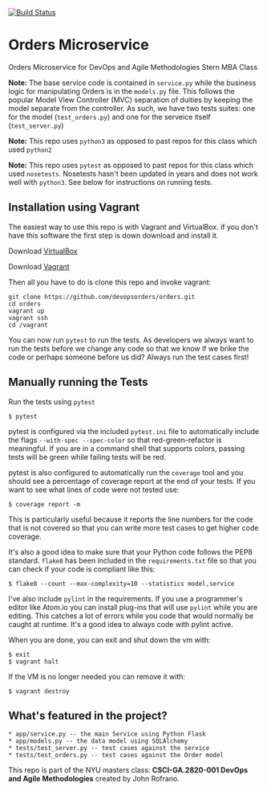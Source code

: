 [![Build Status](https://travis-ci.org/devopsorders/orders.svg?branch=master)](https://travis-ci.org/devopsorders/orders)

# Orders Microservice
Orders Microservice for DevOps and Agile Methodologies Stern MBA Class

**Note:** The base service code is contained in `service.py` while the business logic for manipulating Orders is in the `models.py` file. This follows the popular Model View Controller (MVC) separation of duities by keeping the model separate from the controller. As such, we have two tests suites: one for the model (`test_orders.py`) and one for the serveice itself (`test_server.py`)

**Note:** This repo uses `python3` as opposed to past repos for this class which used `python2`

**Note:** This repo uses `pytest` as opposed to past repos for this class which used `nosetests`. Nosetests hasn't been updated in years and does not work well with `python3`. See below for instructions on running tests.

## Installation using Vagrant

The easiest way to use this repo is with Vagrant and VirtualBox. if you don't have this software the first step is down download and install it.

Download [VirtualBox](https://www.virtualbox.org/)

Download [Vagrant](https://www.vagrantup.com/)

Then all you have to do is clone this repo and invoke vagrant:

    git clone https://github.com/devopsorders/orders.git
    cd orders
    vagrant up
    vagrant ssh
    cd /vagrant

You can now run `pytest` to run the tests. As developers we always want to run the tests before we change any code so that we know if we brike the code or perhaps someone before us did? Always run the test cases first!

## Manually running the Tests

Run the tests using `pytest`

    $ pytest

pytest is configured via the included `pytest.ini` file to automatically include the flags `--with-spec --spec-color` so that red-green-refactor is meaningful. If you are in a command shell that supports colors, passing tests will be green while failing tests will be red.

pytest is also configured to automatically run the `coverage` tool and you should see a percentage of coverage report at the end of your tests. If you want to see what lines of code were not tested use:

    $ coverage report -m

This is particularly useful because it reports the line numbers for the code that is not covered so that you can write more test cases to get higher code coverage.

It's also a good idea to make sure that your Python code follows the PEP8 standard. `flake8` has been included in the `requirements.txt` file so that you can check if your code is compliant like this:

    $ flake8 --count --max-complexity=10 --statistics model,service

I've also include `pylint` in the requirements. If you use a programmer's editor like Atom.io you can install plug-ins that will use `pylint` while you are editing. This catches a lot of errors while you code that would normally be caught at runtime. It's a good idea to always code with pylint active.

When you are done, you can exit and shut down the vm with:

    $ exit
    $ vagrant halt

If the VM is no longer needed you can remove it with:

    $ vagrant destroy


## What's featured in the project?

    * app/service.py -- the main Service using Python Flask
    * app/models.py -- the data model using SQLAlchemy
    * tests/test_server.py -- test cases against the service
    * tests/test_orders.py -- test cases against the Order model

This repo is part of the NYU masters class: **CSCI-GA.2820-001 DevOps and Agile Methodologies** created by John Rofrano.

